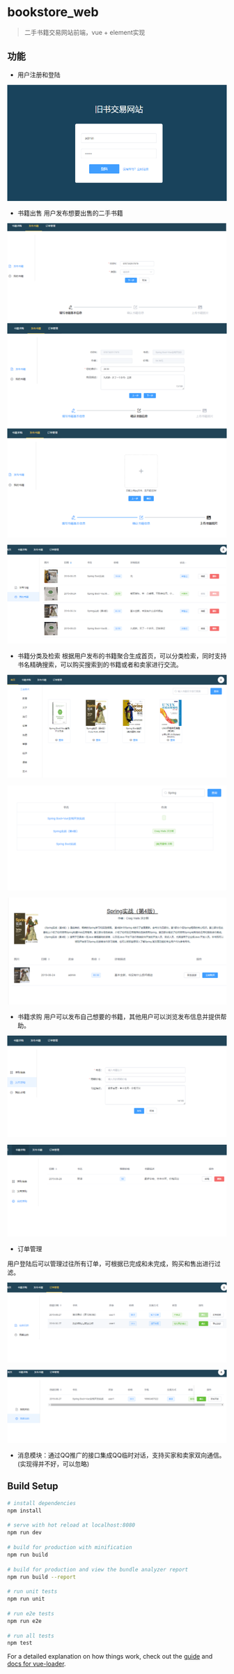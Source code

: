 # bookstore_web

> 二手书籍交易网站前端，vue + element实现

## 功能
- 用户注册和登陆

![login.png](./login.png "登录")

- 书籍出售
用户发布想要出售的二手书籍

![newbook.png](./newbook.png "发布书籍")

![booklist.png](./booklist.png "发布列表")

- 书籍分类及检索
根据用户发布的书籍聚合生成首页，可以分类检索，同时支持书名精确搜索，可以购买搜索到的书籍或者和卖家进行交流。

![category.png](./category.png "分类检索")

![search.png](./search.png "精确检索")

![book.png](./book.png "书籍详情页")

- 书籍求购
用户可以发布自己想要的书籍，其他用户可以浏览发布信息并提供帮助。

![newlookfor.png](./newlookfor.png "发布求购信息")

![lookforlist.png](./lookforlist.png "求购列表")

- 订单管理

用户登陆后可以管理过往所有订单，可根据已完成和未完成，购买和售出进行过滤。

![buy.png](./buy.png "购买订单")

![sell.png](./sell.png "出售订单")

- 消息模块：通过QQ推广的接口集成QQ临时对话，支持买家和卖家双向通信。(实现得并不好，可以忽略)


## Build Setup

``` bash
# install dependencies
npm install

# serve with hot reload at localhost:8080
npm run dev

# build for production with minification
npm run build

# build for production and view the bundle analyzer report
npm run build --report

# run unit tests
npm run unit

# run e2e tests
npm run e2e

# run all tests
npm test
```

For a detailed explanation on how things work, check out the [guide](http://vuejs-templates.github.io/webpack/) and [docs for vue-loader](http://vuejs.github.io/vue-loader).
